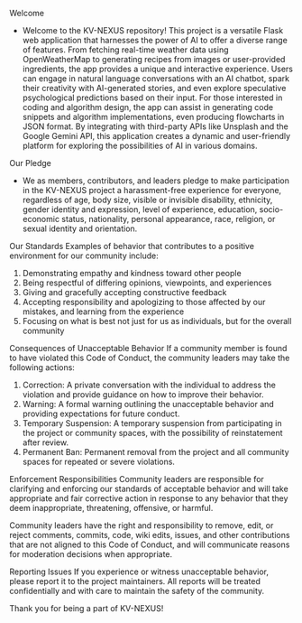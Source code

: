 Welcome
 - Welcome to the KV-NEXUS repository! This project is a versatile Flask web application that harnesses the power of AI to offer a diverse range of features. From fetching real-time weather data using OpenWeatherMap to generating recipes from images or user-provided ingredients, the app provides a unique and interactive experience. Users can engage in natural language conversations with an AI chatbot, spark their creativity with AI-generated stories, and even explore speculative psychological predictions based on their input. For those interested in coding and algorithm design, the app can assist in generating code snippets and algorithm implementations, even producing flowcharts in JSON format. By integrating with third-party APIs like Unsplash and the Google Gemini API, this application creates a dynamic and user-friendly platform for exploring the possibilities of AI in various domains.

Our Pledge
 - We as members, contributors, and leaders pledge to make participation in the KV-NEXUS project a harassment-free experience for everyone, regardless of age, body size, visible or invisible disability, ethnicity, gender identity and expression, level of experience, education, socio-economic status, nationality, personal appearance, race, religion, or sexual identity and orientation.

Our Standards
Examples of behavior that contributes to a positive environment for our community include:

1. Demonstrating empathy and kindness toward other people
2. Being respectful of differing opinions, viewpoints, and experiences
3. Giving and gracefully accepting constructive feedback
4. Accepting responsibility and apologizing to those affected by our mistakes, and learning from the experience
5. Focusing on what is best not just for us as individuals, but for the overall community

Consequences of Unacceptable Behavior
If a community member is found to have violated this Code of Conduct, the community leaders may take the following actions:

1. Correction: A private conversation with the individual to address the violation and provide guidance on how to improve their behavior.
2. Warning: A formal warning outlining the unacceptable behavior and providing expectations for future conduct.
3. Temporary Suspension: A temporary suspension from participating in the project or community spaces, with the possibility of reinstatement after review.
4. Permanent Ban: Permanent removal from the project and all community spaces for repeated or severe violations.

Enforcement Responsibilities
Community leaders are responsible for clarifying and enforcing our standards of acceptable behavior and will take appropriate and fair corrective action in response to any behavior that they deem inappropriate, threatening, offensive, or harmful.

Community leaders have the right and responsibility to remove, edit, or reject comments, commits, code, wiki edits, issues, and other contributions that are not aligned to this Code of Conduct, and will communicate reasons for moderation decisions when appropriate.

Reporting Issues
If you experience or witness unacceptable behavior, please report it to the project maintainers. All reports will be treated confidentially and with care to maintain the safety of the community.


Thank you for being a part of KV-NEXUS!
